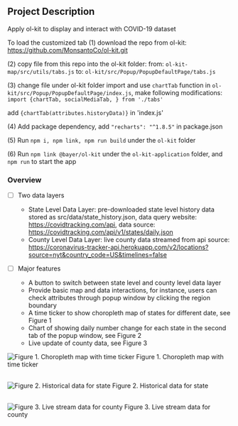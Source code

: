 ## Project Description
Apply ol-kit to display and interact with COVID-19 dataset

To load the customized tab
(1) download the repo from ol-kit: https://github.com/MonsantoCo/ol-kit.git

(2) copy file from this repo into the ol-kit folder:
from: `ol-kit-map/src/utils/tabs.js` to: `ol-kit/src/Popup/PopupDefaultPage/tabs.js`

(3) change file under ol-kit folder
import and use `chartTab` function in `ol-kit/src/Popup/PopupDefaultPage/index.js`, make following modifications:
```import {chartTab, socialMediaTab, } from './tabs'```

add `{chartTab(attributes.historyData)}` in 'index.js'

(4) Add package dependency, add `"recharts": "^1.8.5"` in package.json

(5) Run `npm i, npm link, npm run build` under the `ol-kit` folder

(6) Run `npm link @bayer/ol-kit` under the `ol-kit-application` folder, and `npm run` to start the app

### Overview
- [ ] Two data layers
    * State Level Data Layer: pre-downloaded state level history data stored as src/data/state_history.json, data query website: https://covidtracking.com/api, data source: https://covidtracking.com/api/v1/states/daily.json
    * County Level Data Layer: live county data streamed from api source: https://coronavirus-tracker-api.herokuapp.com/v2/locations?source=nyt&country_code=US&timelines=false

- [ ] Major features
    * A button to switch between state level and county level data layer
    * Provide basic map and data interactions, for instance, users can check attributes through popup window by clicking the region boundary
    * A time ticker to show choropleth map of states for different date, see Figure 1
    * Chart of showing daily number change for each state in the second tab of the popup window, see Figure 2
    * Live update of county data, see Figure 3


![Figure 1. Choropleth map with time ticker](/images/fig1.png)
Figure 1. Choropleth map with time ticker
<br/><br/>

![Figure 2. Historical data for state](/images/fig2.png)
Figure 2. Historical data for state
<br/><br/>

![Figure 3. Live stream data for county](/images/fig3.png)
Figure 3. Live stream data for county
